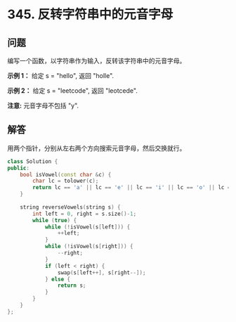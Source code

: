 # 345. 反转字符串中的元音字母

## 问题
编写一个函数，以字符串作为输入，反转该字符串中的元音字母。

**示例 1：**
给定 s = "hello", 返回 "holle".

**示例 2：**
给定 s = "leetcode", 返回 "leotcede".

**注意:**
元音字母不包括 "y".

## 解答
用两个指针，分别从左右两个方向搜索元音字母，然后交换就行。
```C++
class Solution {
public:
    bool isVowel(const char &c) {
        char lc = tolower(c);
        return lc == 'a' || lc == 'e' || lc == 'i' || lc == 'o' || lc == 'u';
    }
    
    string reverseVowels(string s) {
        int left = 0, right = s.size()-1;
        while (true) {
            while (!isVowel(s[left])) {
                ++left;
            }
            while (!isVowel(s[right])) {
                --right;
            } 
            if (left < right) {
                swap(s[left++], s[right--]);
            } else {
                return s;
            }
        }
    }
};
```